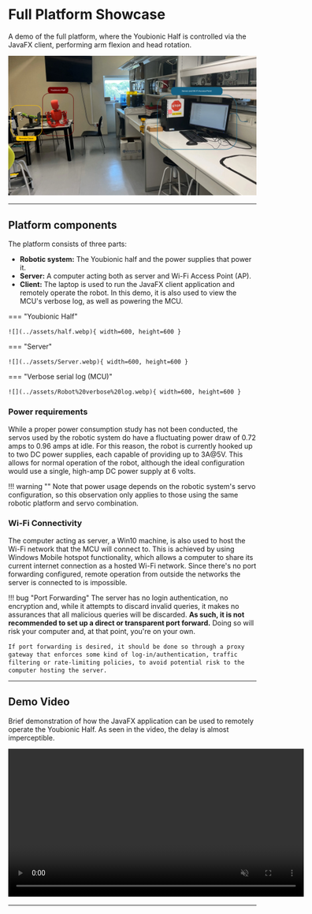 # Full Platform Showcase

A demo of the full platform, where the Youbionic Half is controlled via the JavaFX client, performing arm flexion and head rotation.

![](../assets/Platform.webp)

---

## Platform components

The platform consists of three parts:

- **Robotic system:** The Youbionic half and the power supplies that power it.
- **Server:** A computer acting both as server and Wi-Fi Access Point (AP).
- **Client:** The laptop is used to run the JavaFX client application and remotely operate the robot. In this demo, it is also used to view the MCU's verbose log, as well as powering the MCU. 

=== "Youbionic Half"

    ![](../assets/half.webp){ width=600, height=600 }


=== "Server"

    ![](../assets/Server.webp){ width=600, height=600 }

=== "Verbose serial log (MCU)"

    ![](../assets/Robot%20verbose%20log.webp){ width=600, height=600 }

### Power requirements

While a proper power consumption study has not been conducted, the servos used by the robotic system do have a fluctuating power draw of 0.72 amps to 0.96 amps at idle. For this reason, the robot is currently hooked up to two DC power supplies, each capable of providing up to 3A@5V. This allows for normal operation of the robot, although the ideal configuration would use a single, high-amp DC power supply at 6 volts.

!!! warning ""
    Note that power usage depends on the robotic system's servo configuration, so this observation only applies to those using the same robotic platform and servo combination.

### Wi-Fi Connectivity

The computer acting as server, a Win10 machine, is also used to host the Wi-Fi network that the MCU will connect to. This is achieved by using Windows Mobile hotspot functionality, which allows a computer to share its current internet connection as a hosted Wi-Fi network. Since there's no port forwarding configured, remote operation from outside the networks the server is connected to is impossible.

!!! bug "Port Forwarding"
    The server has no login authentication, no encryption and, while it attempts to discard invalid queries, it makes no assurances that all malicious queries will be discarded. **As such, it is not recommended to set up a direct or transparent port forward.** Doing so will risk your computer and, at that point, you're on your own. 

    If port forwarding is desired, it should be done so through a proxy gateway that enforces some kind of log-in/authentication, traffic filtering or rate-limiting policies, to avoid potential risk to the computer hosting the server.

---

## Demo Video

Brief demonstration of how the JavaFX application can be used to remotely operate the Youbionic Half. As seen in the video, the delay is almost imperceptible.

<div align="center">
<video width="600"  controls muted> 
    <source src="../../assets/demoJavaFX_web.mp4" type="video/mp4">
</video>
</div>

---
